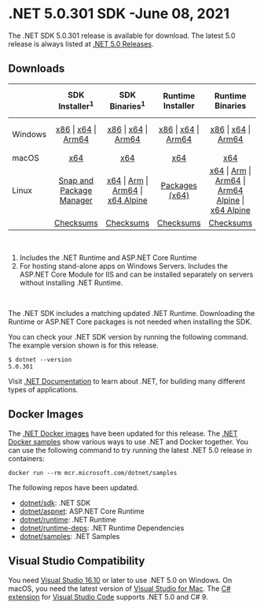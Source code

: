 # .NET 5.0.301 SDK -June 08, 2021

The .NET SDK 5.0.301 release is available for download. The latest 5.0 release is always listed at [.NET 5.0 Releases](../README.md).

## Downloads

|           | SDK Installer<sup>1</sup>                        | SDK Binaries<sup>1</sup>                 | Runtime Installer                                        | Runtime Binaries                                 | ASP.NET Core Runtime           |Windows Desktop Runtime          |
| --------- | :------------------------------------------:     | :----------------------:                 | :---------------------------:                            | :-------------------------:                      | :-----------------:            | :-----------------:            |
| Windows   | [x86][dotnet-sdk-win-x86.exe] \| [x64][dotnet-sdk-win-x64.exe] \| [Arm64][dotnet-sdk-win-arm64.exe] | [x86][dotnet-sdk-win-x86.zip] \| [x64][dotnet-sdk-win-x64.zip] \|  [Arm64][dotnet-sdk-win-arm64.zip] | [x86][dotnet-runtime-win-x86.exe] \| [x64][dotnet-runtime-win-x64.exe] \| [Arm64][dotnet-runtime-win-arm64.exe] | [x86][dotnet-runtime-win-x86.zip] \| [x64][dotnet-runtime-win-x64.zip] \| [Arm64][dotnet-runtime-win-arm64.zip] | [x86][aspnetcore-runtime-win-x86.exe] \| [x64][aspnetcore-runtime-win-x64.exe] \|<br/> [Hosting Bundle][dotnet-hosting-win.exe]<sup>2</sup> | [x86][windowsdesktop-runtime-win-x86.exe] \| [x64][windowsdesktop-runtime-win-x64.exe]  \| [Arm64][windowsdesktop-runtime-win-arm64.exe] |
| macOS     | [x64][dotnet-sdk-osx-x64.pkg]  | [x64][dotnet-sdk-osx-x64.tar.gz]     | [x64][dotnet-runtime-osx-x64.pkg] | [x64][dotnet-runtime-osx-x64.tar.gz] | [x64][aspnetcore-runtime-osx-x64.tar.gz] | - |<sup>1</sup>
| Linux     |  [Snap and Package Manager](5.0.7-install-instructions.md)  | [x64][dotnet-sdk-linux-x64.tar.gz] \| [Arm][dotnet-sdk-linux-arm.tar.gz] \| [Arm64][dotnet-sdk-linux-arm64.tar.gz] \| [x64 Alpine][dotnet-sdk-linux-musl-x64.tar.gz] | [Packages (x64)][linux-packages] | [x64][dotnet-runtime-linux-x64.tar.gz] \| [Arm][dotnet-runtime-linux-arm.tar.gz] \| [Arm64][dotnet-runtime-linux-arm64.tar.gz] \| [Arm64 Alpine][dotnet-runtime-linux-musl-arm64.tar.gz] \| [x64 Alpine][dotnet-runtime-linux-musl-x64.tar.gz] | [x64][aspnetcore-runtime-linux-x64.tar.gz]<sup>1</sup>  \| [Arm][aspnetcore-runtime-linux-arm.tar.gz]<sup>1</sup> \| [Arm64][aspnetcore-runtime-linux-arm64.tar.gz]<sup>1</sup> \| [x64 Alpine][aspnetcore-runtime-linux-musl-x64.tar.gz] | - | <sup>1</sup> |
|  | [Checksums][checksums-sdk]                             | [Checksums][checksums-sdk]                                      | [Checksums][checksums-runtime]                             | [Checksums][checksums-runtime]  | [Checksums][checksums-runtime]  | [Checksums][checksums-runtime]

</br>

1. Includes the .NET Runtime and ASP.NET Core Runtime
2. For hosting stand-alone apps on Windows Servers. Includes the ASP.NET Core Module for IIS and can be installed separately on servers without installing .NET Runtime.

</br>

The .NET SDK includes a matching updated .NET Runtime. Downloading the Runtime or ASP.NET Core packages is not needed when installing the SDK.

You can check your .NET SDK version by running the following command. The example version shown is for this release.

```console
$ dotnet --version
5.0.301
```
Visit [.NET Documentation](https://learn.microsoft.com/dotnet/core/) to learn about .NET, for building many different types of applications.

## Docker Images

The [.NET Docker images](https://hub.docker.com/_/microsoft-dotnet) have been updated for this release. The [.NET Docker samples](https://github.com/dotnet/dotnet-docker/blob/main/samples/README.md) show various ways to use .NET and Docker together. You can use the following command to try running the latest .NET 5.0 release in containers:

```console
docker run --rm mcr.microsoft.com/dotnet/samples
```

The following repos have been updated.

* [dotnet/sdk](https://github.com/dotnet/dotnet-docker/blob/main/README.sdk.md): .NET SDK
* [dotnet/aspnet](https://github.com/dotnet/dotnet-docker/blob/main/README.aspnet.md): ASP.NET Core Runtime
* [dotnet/runtime](https://github.com/dotnet/dotnet-docker/blob/main/README.runtime.md): .NET Runtime
* [dotnet/runtime-deps](https://github.com/dotnet/dotnet-docker/blob/main/README.runtime.md): .NET Runtime Dependencies
* [dotnet/samples](https://github.com/dotnet/dotnet-docker/blob/main/README.samples.md): .NET Samples

## Visual Studio Compatibility

You need [Visual Studio 16.10](https://visualstudio.microsoft.com) or later to use .NET 5.0 on Windows. On macOS, you need the latest version of [Visual Studio for Mac](https://visualstudio.microsoft.com/vs/mac/). The [C# extension](https://code.visualstudio.com/docs/languages/dotnet) for [Visual Studio Code](https://code.visualstudio.com/) supports .NET 5.0 and C# 9.


[blob-runtime]: https://builds.dotnet.microsoft.com/dotnet/Runtime/
[blob-sdk]: https://builds.dotnet.microsoft.com/dotnet/Sdk/
[release-notes]: 5.0.7.md

[checksums-runtime]: https://builds.dotnet.microsoft.com/dotnet/checksums/5.0.7-sha.txt
[checksums-sdk]: https://builds.dotnet.microsoft.com/dotnet/checksums/5.0.7-sha.txt

[linux-install]: https://learn.microsoft.com/dotnet/core/install/linux

[dotnet-blog]:  https://devblogs.microsoft.com/dotnet/net-may-2021/

[sdk_bugs]: https://github.com/dotnet/sdk/issues?q=is%3Aissue+is%3Aclosed+milestone%3A5.0.3xx+is%3Aclosed

[linux-packages]: 5.0.7-install-instructions.md

[//]: # ( Runtime 5.0.7)
[dotnet-runtime-linux-arm.tar.gz]: https://download.visualstudio.microsoft.com/download/pr/09a24e9f-0096-454a-b761-70cdf9504775/eafe9578bbedd15c9319b7580d5a20d9/dotnet-runtime-5.0.7-linux-arm.tar.gz
[dotnet-runtime-linux-arm64.tar.gz]: https://download.visualstudio.microsoft.com/download/pr/a9a37d9f-6158-43a4-a610-f0f9e8c2cb73/c69c6d22c668cb09b2d00bea8209335b/dotnet-runtime-5.0.7-linux-arm64.tar.gz
[dotnet-runtime-linux-musl-arm.tar.gz]: https://download.visualstudio.microsoft.com/download/pr/890a960e-b478-4b4c-8b18-7b8e2bb4892e/716ffd5ec3f246689fbc6f34166f8200/dotnet-runtime-5.0.7-linux-musl-arm.tar.gz
[dotnet-runtime-linux-musl-arm64.tar.gz]: https://download.visualstudio.microsoft.com/download/pr/fe3dcf97-d54b-4ef3-b304-202ef017ef0c/00e5f7239b72d0b36205c41abda44204/dotnet-runtime-5.0.7-linux-musl-arm64.tar.gz
[dotnet-runtime-linux-musl-x64.tar.gz]: https://download.visualstudio.microsoft.com/download/pr/3d098e22-2e18-4ec5-9dd6-48221ae5da54/11557f45937144aef3a3434fac917c6c/dotnet-runtime-5.0.7-linux-musl-x64.tar.gz
[dotnet-runtime-linux-x64.tar.gz]: https://download.visualstudio.microsoft.com/download/pr/f229fc63-747e-46c8-89ac-88563c2e0b7d/8e59115deda958a26e1546f603cbad9a/dotnet-runtime-5.0.7-linux-x64.tar.gz
[dotnet-runtime-osx-x64.pkg]: https://download.visualstudio.microsoft.com/download/pr/335378b2-0aab-43bd-af4f-c68981adba0d/3307b1d830682a8511fbf193235c9fd2/dotnet-runtime-5.0.7-osx-x64.pkg
[dotnet-runtime-osx-x64.tar.gz]: https://download.visualstudio.microsoft.com/download/pr/0a3ab585-4d52-447f-b6a2-c25638d7fd7a/f19e512145c1a331a33781e1aea5270b/dotnet-runtime-5.0.7-osx-x64.tar.gz
[dotnet-runtime-win-arm64.exe]: https://download.visualstudio.microsoft.com/download/pr/fac5bbef-e7d7-4d95-87d1-f61ea2de2bf2/a97916ab72de907469b9daa8bdfd8259/dotnet-runtime-5.0.7-win-arm64.exe
[dotnet-runtime-win-arm64.zip]: https://download.visualstudio.microsoft.com/download/pr/0688a2f7-4058-44ec-a5e2-2ab0f97b3543/1b03cff49ef1bfc21c925e4631947618/dotnet-runtime-5.0.7-win-arm64.zip
[dotnet-runtime-win-x64.exe]: https://download.visualstudio.microsoft.com/download/pr/bccb30a0-58ee-4ef9-8944-ceafbd22d7f3/e07e886e84289b613cceefc224f0b35f/dotnet-runtime-5.0.7-win-x64.exe
[dotnet-runtime-win-x64.zip]: https://download.visualstudio.microsoft.com/download/pr/228f6800-8b86-4310-bfb0-c0c70b02ca9c/bc078c051f431dac6bd45f98001789b3/dotnet-runtime-5.0.7-win-x64.zip
[dotnet-runtime-win-x86.exe]: https://download.visualstudio.microsoft.com/download/pr/3e9b22f6-05a9-4ca2-8154-fe3991ffed15/66f9745bed899f496446ffed876464a8/dotnet-runtime-5.0.7-win-x86.exe
[dotnet-runtime-win-x86.zip]: https://download.visualstudio.microsoft.com/download/pr/d679f0f4-3a68-4f52-844e-1788059c50a6/9780f129da4978a26fd6d0ecf715fa16/dotnet-runtime-5.0.7-win-x86.zip

[//]: # ( WindowsDesktop 5.0.7)
[windowsdesktop-runtime-win-x64.exe]: https://download.visualstudio.microsoft.com/download/pr/2b83d30e-5c86-4d37-a1a6-582e22ac07b2/c7b1b7e21761bbfb7b9951f5b258806e/windowsdesktop-runtime-5.0.7-win-x64.exe
[windowsdesktop-runtime-win-x86.exe]: https://download.visualstudio.microsoft.com/download/pr/c8af603e-ef3d-4bf3-89b9-f11dce1c2fc9/d416996ef55aa134b8aba565685d1ed2/windowsdesktop-runtime-5.0.7-win-x86.exe
[windowsdesktop-runtime-win-arm64.exe]: https://download.visualstudio.microsoft.com/download/pr/9532506e-81f3-41af-842f-01654c6d27ef/130c483c5b4401a4cee4b98cb308131c/windowsdesktop-runtime-5.0.7-win-arm64.exe


[//]: # ( ASP 5.0.7)
[aspnetcore-runtime-linux-arm.tar.gz]: https://download.visualstudio.microsoft.com/download/pr/2f690848-1342-4768-a7d7-45fa476a4a22/50dd1c50ed7864140b04fec057bb8bd6/aspnetcore-runtime-5.0.7-linux-arm.tar.gz
[aspnetcore-runtime-linux-arm64.tar.gz]: https://download.visualstudio.microsoft.com/download/pr/d0a22fa3-b916-49ce-8284-97131b424cb3/cb884163ad34b83f1ae1dbd33e09d77a/aspnetcore-runtime-5.0.7-linux-arm64.tar.gz
[aspnetcore-runtime-linux-musl-arm.tar.gz]: https://download.visualstudio.microsoft.com/download/pr/3910971c-4d8e-4daf-ab90-b92497811d4a/4b723cd010da5e542cef93791a5acffb/aspnetcore-runtime-5.0.7-linux-musl-arm.tar.gz
[aspnetcore-runtime-linux-musl-arm64.tar.gz]: https://download.visualstudio.microsoft.com/download/pr/da6e519e-de03-4f59-919d-6a2078315002/db88cc7ac18065edfeb29476a4793b23/aspnetcore-runtime-5.0.7-linux-musl-arm64.tar.gz
[aspnetcore-runtime-linux-musl-x64.tar.gz]: https://download.visualstudio.microsoft.com/download/pr/84b45146-0981-4100-a7ba-1ca66e53de6f/1329827fa5c8a5ddb84de5e84c6725ce/aspnetcore-runtime-5.0.7-linux-musl-x64.tar.gz
[aspnetcore-runtime-linux-x64.tar.gz]: https://download.visualstudio.microsoft.com/download/pr/d6be94b3-458f-43c4-8bb5-9ba261de8c9c/bbe13b54208d088b5fdf428759b5bc0a/aspnetcore-runtime-5.0.7-linux-x64.tar.gz
[aspnetcore-runtime-osx-x64.tar.gz]: https://download.visualstudio.microsoft.com/download/pr/8c4b18f1-cc83-4a85-b711-f7820e92bc35/5648074f913c376b06a64f8655ef202d/aspnetcore-runtime-5.0.7-osx-x64.tar.gz
[aspnetcore-runtime-win-arm64.zip]: https://download.visualstudio.microsoft.com/download/pr/8b404a57-d8bf-4a0b-92df-e57c2d55c193/450d2422d7166365d1e878cbf130f915/aspnetcore-runtime-5.0.7-win-arm64.zip
[aspnetcore-runtime-win-x64.exe]: https://download.visualstudio.microsoft.com/download/pr/64ae43e4-fcf0-4247-80ec-ac87d7f198f7/af4cec1666bbc03578442c174f4ad4be/aspnetcore-runtime-5.0.7-win-x64.exe
[aspnetcore-runtime-win-x64.zip]: https://download.visualstudio.microsoft.com/download/pr/ec3e6a91-56df-4f3e-bf8a-676c35363c12/f6d290090fa8c6c3174d708034ef3401/aspnetcore-runtime-5.0.7-win-x64.zip
[aspnetcore-runtime-win-x86.exe]: https://download.visualstudio.microsoft.com/download/pr/8668be00-9f55-41ce-9ca3-a3f4f9ac2d90/bf1739f11cbf61a47d2cf5f4b54e277e/aspnetcore-runtime-5.0.7-win-x86.exe
[aspnetcore-runtime-win-x86.zip]: https://download.visualstudio.microsoft.com/download/pr/0859d762-5d48-4fbd-b8bf-0778448162b7/4976d5fbc2587851bc228fbcb5274851/aspnetcore-runtime-5.0.7-win-x86.zip
[dotnet-hosting-win.exe]: https://download.visualstudio.microsoft.com/download/pr/2a40c007-8ad7-4e80-a334-40bc47851e90/fc13a55a20414ef9689fcf60618c412f/dotnet-hosting-5.0.7-win.exe

[//]: # ( SDK 5.0.301 )
[dotnet-sdk-linux-arm.tar.gz]: https://download.visualstudio.microsoft.com/download/pr/97820d77-2dba-42f5-acb5-74c810112805/84c9a471b5f53d6aaa545fbeb449ad2a/dotnet-sdk-5.0.301-linux-arm.tar.gz
[dotnet-sdk-linux-arm64.tar.gz]: https://download.visualstudio.microsoft.com/download/pr/574ddb7e-5fbc-4b28-ae76-2bb9c0d3f163/04d9d954b7d40c8d46b7c9067f421e03/dotnet-sdk-5.0.301-linux-arm64.tar.gz
[dotnet-sdk-linux-musl-arm.tar.gz]: https://download.visualstudio.microsoft.com/download/pr/2bc83cf8-5df9-4e1b-b24f-400c9b5da712/1fa2a2adc3c688adca606b9a11e63ceb/dotnet-sdk-5.0.301-linux-musl-arm.tar.gz
[dotnet-sdk-linux-musl-arm64.tar.gz]: https://download.visualstudio.microsoft.com/download/pr/a1293b16-00d7-42bf-b6ab-38b8cf3ca66b/88d2f4c57baa2ddb36f48514d80f29ba/dotnet-sdk-5.0.301-linux-musl-arm64.tar.gz
[dotnet-sdk-linux-musl-x64.tar.gz]: https://download.visualstudio.microsoft.com/download/pr/63259871-ebc8-459b-8872-9746ef377b0e/f367702ef840d326859fb3800e893759/dotnet-sdk-5.0.301-linux-musl-x64.tar.gz
[dotnet-sdk-linux-x64.tar.gz]: https://download.visualstudio.microsoft.com/download/pr/e1c236ec-c392-4eaa-a846-c600c82bb7f6/b13bd8b69f875f87cf83fc6f5457bcdf/dotnet-sdk-5.0.301-linux-x64.tar.gz
[dotnet-sdk-linux-x64.zip]: https://download.visualstudio.microsoft.com/download/pr/65c9a2ae-1c3f-47b1-a324-1ebd3f10cc06/3204f56a3203bc369d7ec00265ba2a1f/dotnet-sdk-5.0.301-linux-x64.zip
[dotnet-sdk-osx-x64.pkg]: https://download.visualstudio.microsoft.com/download/pr/365bc017-ae76-4e58-a8ec-98ba365fa74b/bd816059b3a043d913e56b707347db21/dotnet-sdk-5.0.301-osx-x64.pkg
[dotnet-sdk-osx-x64.tar.gz]: https://download.visualstudio.microsoft.com/download/pr/f4c0e2ca-6329-4138-a966-69db07876d93/f30fa96952d41bf4e661c0e404a288db/dotnet-sdk-5.0.301-osx-x64.tar.gz
[dotnet-sdk-win-arm64.exe]: https://download.visualstudio.microsoft.com/download/pr/adff4050-59dc-4001-9f21-e737f319b1a1/174456ab52d4685b50d201d4daadc947/dotnet-sdk-5.0.301-win-arm64.exe
[dotnet-sdk-win-arm64.zip]: https://download.visualstudio.microsoft.com/download/pr/d10d6804-70a7-4acc-93e3-79ce6fecc51d/b6ec394c56b43fcca1e332903d1fc1e8/dotnet-sdk-5.0.301-win-arm64.zip
[dotnet-sdk-win-x64.exe]: https://download.visualstudio.microsoft.com/download/pr/ced7fd9b-73b9-4756-b9a4-e887281b8c82/7ab0a8e6e8257f1322c6b63a5e01fcb9/dotnet-sdk-5.0.301-win-x64.exe
[dotnet-sdk-win-x64.zip]: https://download.visualstudio.microsoft.com/download/pr/af1d2dd6-4c53-4595-9437-fe923fe0d7f1/bbbf3d8f43bfdb35e84f2aa867290547/dotnet-sdk-5.0.301-win-x64.zip
[dotnet-sdk-win-x86.exe]: https://download.visualstudio.microsoft.com/download/pr/ac1dc5df-0a43-4464-ba54-4f27361dfabd/49c4f0712cccbae30d8db5069c56d5af/dotnet-sdk-5.0.301-win-x86.exe
[dotnet-sdk-win-x86.zip]: https://download.visualstudio.microsoft.com/download/pr/63764a19-21d6-4e7b-b0b1-dddc215143ee/0e7fddbacf4fd9c42e8dd7718e88cd4c/dotnet-sdk-5.0.301-win-x86.zip
